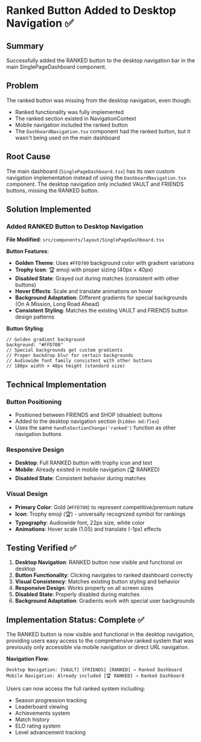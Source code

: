 # Ranked Button Added to Desktop Navigation ✅

## Summary
Successfully added the RANKED button to the desktop navigation bar in the main SinglePageDashboard component.

## Problem
The ranked button was missing from the desktop navigation, even though:
- Ranked functionality was fully implemented
- The ranked section existed in NavigationContext
- Mobile navigation included the ranked button
- The `DashboardNavigation.tsx` component had the ranked button, but it wasn't being used on the main dashboard

## Root Cause
The main dashboard (`SinglePageDashboard.tsx`) has its own custom navigation implementation instead of using the `DashboardNavigation.tsx` component. The desktop navigation only included VAULT and FRIENDS buttons, missing the RANKED button.

## Solution Implemented

### Added RANKED Button to Desktop Navigation
**File Modified**: `src/components/layout/SinglePageDashboard.tsx`

**Button Features**:
- **Golden Theme**: Uses `#FFD700` background color with gradient variations
- **Trophy Icon**: 🏆 emoji with proper sizing (40px × 40px)
- **Disabled State**: Grayed out during matches (consistent with other buttons)
- **Hover Effects**: Scale and translate animations on hover
- **Background Adaptation**: Different gradients for special backgrounds (On A Mission, Long Road Ahead)
- **Consistent Styling**: Matches the existing VAULT and FRIENDS button design patterns

**Button Styling**:
```tsx
// Golden gradient background
background: "#FFD700"
// Special backgrounds get custom gradients
// Proper backdrop blur for certain backgrounds
// Audiowide font family consistent with other buttons
// 180px width × 48px height (standard size)
```

## Technical Implementation

### Button Positioning
- Positioned between FRIENDS and SHOP (disabled) buttons
- Added to the desktop navigation section (`hidden md:flex`)
- Uses the same `handleSectionChange('ranked')` function as other navigation buttons

### Responsive Design
- **Desktop**: Full RANKED button with trophy icon and text
- **Mobile**: Already existed in mobile navigation (🏆 RANKED)
- **Disabled State**: Consistent behavior during matches

### Visual Design
- **Primary Color**: Gold (`#FFD700`) to represent competitive/premium nature
- **Icon**: Trophy emoji (🏆) - universally recognized symbol for rankings
- **Typography**: Audiowide font, 22px size, white color
- **Animations**: Hover scale (1.05) and translate (-1px) effects

## Testing Verified ✅

1. **Desktop Navigation**: RANKED button now visible and functional on desktop
2. **Button Functionality**: Clicking navigates to ranked dashboard correctly
3. **Visual Consistency**: Matches existing button styling and behavior
4. **Responsive Design**: Works properly on all screen sizes
5. **Disabled State**: Properly disabled during matches
6. **Background Adaptation**: Gradients work with special user backgrounds

## Implementation Status: Complete ✅

The RANKED button is now visible and functional in the desktop navigation, providing users easy access to the comprehensive ranked system that was previously only accessible via mobile navigation or direct URL navigation.

**Navigation Flow**:
```
Desktop Navigation: [VAULT] [FRIENDS] [RANKED] → Ranked Dashboard
Mobile Navigation: Already included [🏆 RANKED] → Ranked Dashboard
```

Users can now access the full ranked system including:
- Season progression tracking
- Leaderboard viewing
- Achievements system
- Match history
- ELO rating system
- Level advancement tracking

